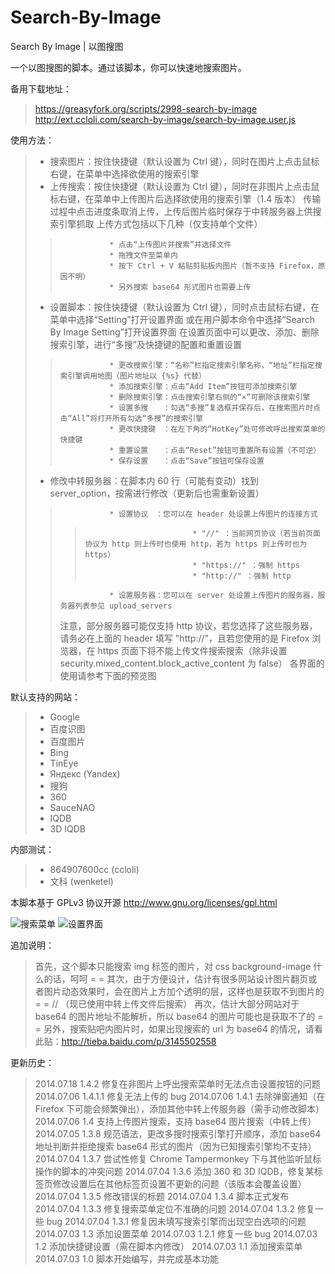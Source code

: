 Search-By-Image
===============

Search By Image | 以图搜图

一个以图搜图的脚本。通过该脚本，你可以快速地搜索图片。

备用下载地址：
> https://greasyfork.org/scripts/2998-search-by-image
> http://ext.ccloli.com/search-by-image/search-by-image.user.js

使用方法：
> * 搜索图片：按住快捷键（默认设置为 Ctrl 键），同时在图片上点击鼠标右键，在菜单中选择欲使用的搜索引擎
> * 上传搜索：按住快捷键（默认设置为 Ctrl 键），同时在非图片上点击鼠标右键，在菜单中上传图片后选择欲使用的搜索引擎（1.4 版本）
>             传输过程中点击进度条取消上传，上传后图片临时保存于中转服务器上供搜索引擎抓取
>             上传方式包括以下几种（仅支持单个文件）
> >                * 点击“上传图片并搜索”并选择文件
> >                * 拖拽文件至菜单内
> >                * 按下 Ctrl + V 粘贴剪贴板内图片（暂不支持 Firefox，原因不明）
> >                * 另外搜索 base64 形式图片也需要上传
> * 设置脚本：按住快捷键（默认设置为 Ctrl 键），同时点击鼠标右键，在菜单中选择“Setting”打开设置界面
>             或在用户脚本命令中选择“Search By Image Setting”打开设置界面
>             在设置页面中可以更改、添加、删除搜索引擎，进行“多搜”及快捷键的配置和重置设置
> >                * 更改搜索引擎：“名称”栏指定搜索引擎名称，“地址”栏指定搜索引擎调用地图（图片地址以 {%s} 代替）
> >                * 添加搜索引擎：点击“Add Item”按钮可添加搜索引擎
> >                * 删除搜索引擎：点击搜索引擎右侧的“×”可删除该搜索引擎
> >                * 设置多搜　　：勾选“多搜”复选框并保存后，在搜索图片时点击“All”将打开所有勾选“多搜”的搜索引擎
> >                * 更改快捷键　：在左下角的“HotKey”处可修改呼出搜索菜单的快捷键
> >                * 重置设置　　：点击“Reset”按钮可重置所有设置（不可逆）
> >                * 保存设置　　：点击“Save”按钮可保存设置
> * 修改中转服务器：在脚本内 60 行（可能有变动）找到 server_option，按需进行修改（更新后也需重新设置）
> >                * 设置协议　：您可以在 header 处设置上传图片的连接方式
> > >                             * "//" ：当前网页协议（若当前页面协议为 http 则上传时也使用 http，若为 https 则上传时也为 https）
> > >                             * "https://" ：强制 https
> > >                             * "http://" ：强制 http
> >                * 设置服务器：您可以在 server 处设置上传图片的服务器，服务器列表参见 upload_servers
> >  注意，部分服务器可能仅支持 http 协议，若您选择了这些服务器，请务必在上面的 header 填写 "http://"，且若您使用的是 Firefox 浏览器，在 https 页面下将不能上传文件搜索搜索（除非设置 security.mixed_content.block_active_content 为 false）
> 各界面的使用请参考下面的预览图

默认支持的网站：
> * Google
> * 百度识图
> * 百度图片
> * Bing
> * TinEye
> * Яндекс (Yandex)
> * 搜狗
> * 360
> * SauceNAO
> * IQDB
> * 3D IQDB

内部测试：
> * 864907600cc (ccloli)
> * 文科 (wenketel)

本脚本基于 GPLv3 协议开源 http://www.gnu.org/licenses/gpl.html‎

![搜索菜单](https://cloud.githubusercontent.com/assets/8115912/3623778/b6d76498-0e53-11e4-96a0-09488c053e44.png)
![设置界面](https://cloud.githubusercontent.com/assets/8115912/3623779/b734b490-0e53-11e4-9250-66707699db6e.png)

追加说明：
> 首先，这个脚本只能搜索 img 标签的图片，对 css background-image 什么的话，呵呵 = =
> 其次，由于方便设计，估计有很多网站设计图片翻页或者图片动态效果时，会在图片上方加个透明的层，这样也是获取不到图片的 = =
> // （现已使用中转上传文件后搜索） 再次，估计大部分网站对于 base64 的图片地址不能解析，所以 base64 的图片可能也是获取不了的 = =
> 另外，搜索贴吧内图片时，如果出现搜索的 url 为 base64 的情况，请看此贴：http://tieba.baidu.com/p/3145502558

更新历史： 
> 2014.07.18 1.4.2 修复在非图片上呼出搜索菜单时无法点击设置按钮的问题
> 2014.07.06 1.4.1.1 修复无法上传的 bug
> 2014.07.06 1.4.1 去除弹窗通知（在 Firefox 下可能会频繁弹出），添加其他中转上传服务器（需手动修改脚本）
> 2014.07.06 1.4 支持上传图片搜索，支持 base64 图片搜索（中转上传）
> 2014.07.05 1.3.8 规范语法，更改多搜时搜索引擎打开顺序，添加 base64 地址判断并拒绝搜索 base64 形式的图片（因为已知搜索引擎均不支持）
> 2014.07.04 1.3.7 尝试性修复 Chrome Tampermonkey 下与其他监听鼠标操作的脚本的冲突问题
> 2014.07.04 1.3.6 添加 360 和 3D IQDB，修复某标签页修改设置后在其他标签页设置不更新的问题（该版本会覆盖设置）
> 2014.07.04 1.3.5 修改错误的标题
> 2014.07.04 1.3.4 脚本正式发布
> 2014.07.04 1.3.3 修复搜索菜单定位不准确的问题
> 2014.07.04 1.3.2 修复一些 bug
> 2014.07.04 1.3.1 修复因未填写搜索引擎而出现空白选项的问题
> 2014.07.03 1.3 添加设置菜单
> 2014.07.03 1.2.1 修复一些 bug
> 2014.07.03 1.2 添加快捷键设置（需在脚本内修改）
> 2014.07.03 1.1 添加搜索菜单
> 2014.07.03 1.0 脚本开始编写，并完成基本功能